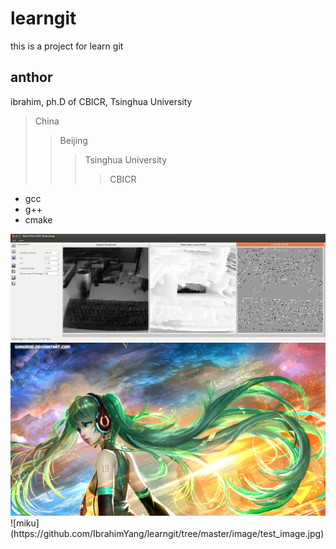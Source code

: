 # learngit

this is a project for learn git

## anthor

ibrahim, ph.D of  CBICR, Tsinghua University
>China
>>Beijing
>>>Tsinghua University
>>>>CBICR

* gcc
* g++
* cmake

<img src="https://github.com/IbrahimYang/learngit/blob/master/image/screenshot.png?raw=true">
<img src="https://github.com/IbrahimYang/learngit/blob/master/image/test_image.jpg?raw=true">
![miku](https://github.com/IbrahimYang/learngit/tree/master/image/test_image.jpg)
